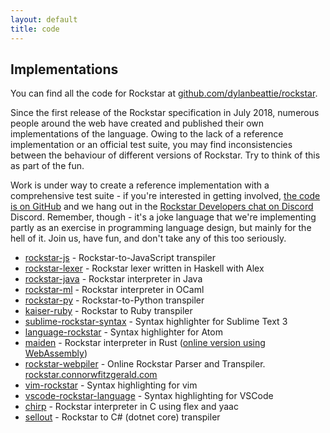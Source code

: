 ```yaml
---
layout: default
title: code
---
```

## Implementations

You can find all the code for Rockstar at [github.com/dylanbeattie/rockstar](https://www.github.com/dylanbeattie/rockstar). 

Since the first release of the Rockstar specification in July 2018, numerous people around the web have created and published their own implementations of the language. Owing to the lack of a reference implementation or an official test suite, you may find inconsistencies between the behaviour of different versions of Rockstar. Try to think of this as part of the fun. 

Work is under way to create a reference implementation with a comprehensive test suite - if you're interested in getting involved, [the code is on GitHub](https://github.com/dylanbeattie/rockstar/tree/reference-implementation) and we hang out in the [Rockstar Developers chat on Discord](https://discordapp.com/invite/xsQK7UU) 
Discord. Remember, though - it's a joke language that we're implementing partly as an exercise in programming language design, but mainly for the hell of it. Join us, have fun, and don't take any of this too seriously.

* [rockstar-js](https://github.com/wolfgang42/rockstar-js) - Rockstar-to-JavaScript transpiler
* [rockstar-lexer](https://github.com/aitorres/rockstar-lexer) - Rockstar lexer written in Haskell with Alex
* [rockstar-java](https://github.com/nbrevu/rockstar-java) - Rockstar interpreter in Java
* [rockstar-ml](https://github.com/lkwq007/rockstar-ml) - Rockstar interpreter in OCaml
* [rockstar-py](https://github.com/yanorestes/rockstar-py) - Rockstar-to-Python transpiler
* [kaiser-ruby](https://github.com/marcinruszkiewicz/kaiser-ruby) - Rockstar to Ruby transpiler
* [sublime-rockstar-syntax](https://github.com/paxromana96/sublime-rockstar-syntax) - Syntax highlighter for Sublime Text 3
* [language-rockstar](https://github.com/thestd/language-rockstar) - Syntax highlighter for Atom
* [maiden](https://github.com/palfrey/maiden) - Rockstar interpreter in Rust ([online version using WebAssembly](https://palfrey.github.io/maiden/))
* [rockstar-webpiler](https://github.com/cwfitzgerald/rockstar-webpiler) - Online Rockstar Parser and Transpiler. [rockstar.connorwfitzgerald.com](https://rockstar.connorwfitzgerald.com)
* [vim-rockstar](https://github.com/sirosen/vim-rockstar) - Syntax highlighting for vim
* [vscode-rockstar-language](https://github.com/ra100/vscode-rockstar-language) - Syntax highlighting for VSCode
* [chirp](https://github.com/Suloch/chirp) - Rockstar interpreter in C using flex and yaac
* [sellout](https://github.com/davidadsit/sellout) - Rockstar to C# (dotnet core) transpiler

